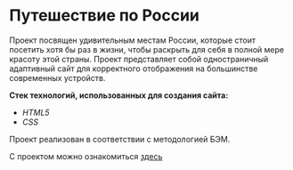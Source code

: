 # **Путешествие по России**

Проект посвящен удивительным местам России, которые стоит посетить хотя бы раз в жизни, чтобы раскрыть для себя в полной мере красоту этой страны. Проект представляет собой одностраничный адаптивный сайт для корректного отображения на большинстве современных устройств.

**Стек технологий, использованных для создания сайта:**
* *HTML5*
* *CSS*

Проект реализован в соответствии с методологией БЭМ.

С проектом можно ознакомиться [здесь](https://rosphoto.com/best-of-the-best/puteshestviya_po_rossii-2668)
